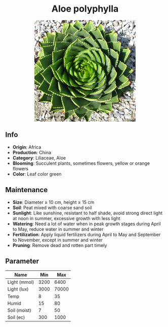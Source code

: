 <h1 align='center'>Aloe polyphylla</h1>
<p align="center">
    <img 
        align='center'
        width='320'
        src="../images/aloe polyphylla.png" 
        alt='Aloe polyphylla' />
</p>

## Info

 - **Origin**: Africa
 - **Production**: China
 - **Category**: Liliaceae, Aloe
 - **Blooming**: Succulent plants, sometimes flowers, yellow or orange flowers
 - **Color**: Leaf color green

## Maintenance

 - **Size**: Diameter ≥ 10 cm, height ≥ 15 cm
 - **Soil**: Peat mixed with coarse sand soil
 - **Sunlight**: Like sunshine, resistant to half shade, avoid strong direct light at noon in summer, excessive growth with less light
 - **Watering**: Need a lot of water when in peak growth stages during April to May, reduce water in summer and winter
 - **Fertilization**: Apply liquid fertilizers during April to May and September to November, except in summer and winter
 - **Pruning**: Remove dead and rotten part timely

## Parameter

| Name         | Min  | Max   |
|--------------|------|-------|
| Light (mmol) | 3200 | 6400  |
| Light (lux)  | 3000 | 70000 |
| Temp         | 8    | 35    |
| Humid        | 15   | 80    |
| Soil (moist) | 7   | 50    |
| Soil (ec)    | 300  | 1000  |